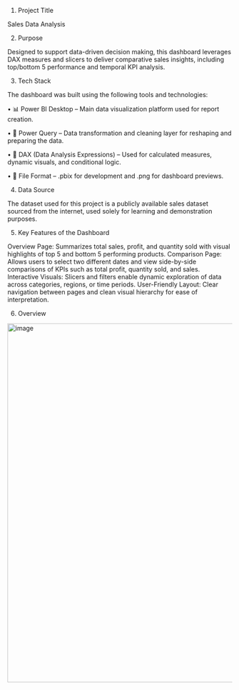 1. Project Title

Sales Data Analysis

2. Purpose

Designed to support data-driven decision making, this dashboard leverages DAX measures and slicers to deliver comparative sales insights, including top/bottom 5 performance and temporal KPI analysis.

3. Tech Stack

The dashboard was built using the following tools and technologies:

• 📊 Power BI Desktop – Main data visualization platform used for report creation.

• 📂 Power Query – Data transformation and cleaning layer for reshaping and preparing the data.

• 🧠 DAX (Data Analysis Expressions) – Used for calculated measures, dynamic visuals, and conditional logic.

• 📁 File Format – .pbix for development and .png for dashboard previews.

4. Data Source

The dataset used for this project is a publicly available sales dataset sourced from the internet, used solely for learning and demonstration purposes.

5. Key Features of the Dashboard

 Overview Page: Summarizes total sales, profit, and quantity sold with visual highlights of top 5 and bottom 5 performing products.
Comparison Page: Allows users to select two different dates and view side-by-side comparisons of KPIs such as total profit, quantity sold, and sales.
Interactive Visuals: Slicers and filters enable dynamic exploration of data across categories, regions, or time periods.
User-Friendly Layout: Clear navigation between pages and clean visual hierarchy for ease of interpretation.

6. Overview

  <img width="1518" height="804" alt="image" src="https://github.com/user-attachments/assets/92b5aae7-b0ec-48b2-b6fa-689bb6f00155" />

   
